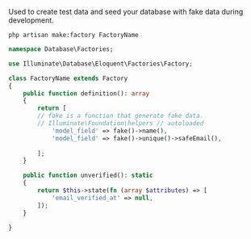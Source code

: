 Used to create test data and seed your database with fake data during development.

`php artisan make:factory FactoryName`

```php
namespace Database\Factories;

use Illuminate\Database\Eloquent\Factories\Factory;

class FactoryName extends Factory
{
    public function definition(): array
    {
        return [
        // fake is a function that generate fake data.
        // Illuminate\Foundation\helpers // autoloaded
            'model_field' => fake()->name(),
            'model_field' => fake()->unique()->safeEmail(),
      
        ];
    }

    public function unverified(): static
    {
        return $this->state(fn (array $attributes) => [
            'email_verified_at' => null,
        ]);
    }

}
```